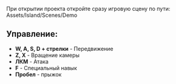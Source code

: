 При открытии проекта откройте сразу игровую сцену по пути: Assets/Island/Scenes/Demo

## Управление:

- **W, A, S, D + стрелки** - Передвижение
- **Z, X** - Вращение камеры
- **ЛКМ** - Атака
- **F** - Специальный навык
- **Пробел** -  прыжок
